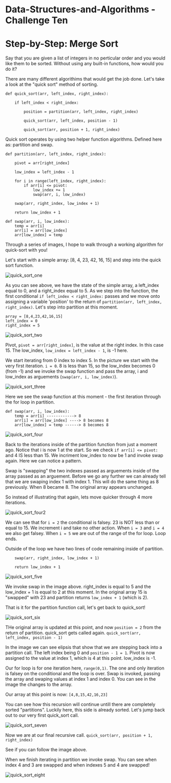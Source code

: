 # Data-Structures-and-Algorithms - Challenge Ten

# Step-by-Step: Merge Sort
Say that you are given a list of integers in no perticular order and you would like them to be sorted. Without using any built-in functions, how would you do it?

There are many different algorithims that would get the job done. Let's take a look at the "quick sort" method of sorting.

```
def quick_sort(arr, left_index, right_index):

    if left_index < right_index:
        
        position = partition(arr, left_index, right_index)

        quick_sort(arr, left_index, position - 1)

        quick_sort(arr, position + 1, right_index)
```
Quick sort operates by using two helper function algorithms. Defined here as: partition and swap.

```
def partition(arr, left_index, right_index):
    
    pivot = arr[right_index]

    low_index = left_index - 1

    for i in range(left_index, right_index):
        if arr[i] <= pivot:
            low_index += 1
            swap(arr, i, low_index)

    swap(arr, right_index, low_index + 1)

    return low_index + 1
```
```
def swap(arr, i, low_index):
    temp = arr[i]
    arr[i] = arr[low_index]
    arr[low_index] = temp
```
Through a series of images, I hope to walk through a working algorithm for quick-sort with you!

Let's start with a simple array: [8, 4, 23, 42, 16, 15] and step into the quick sort function.

![quick_sort_one](../../assets/quick_sort_one.jpeg)

As you can see above, we have the state of the simple array, a left_index equal to 0, and a right_index equal to 5. As we step into the function, the first conditional ```if left_index < right_index:``` passes and we move onto assigning a variable 'position' to the return of ```partition(arr, left_index, right_index)```. Let's step into partition at this moment.

```
array = [8,4,23,42,16,15]
left_index = 0
right_index = 5
```

![quick_sort_two](../../assets/quick_sort_two.jpeg)

Pivot, ```pivot = arr[right_index]```, is the value at the right index. In this case 15. The low_index, ```low_index = left_index - 1```, is -1 here.

We start iterating from 0 index to index 5. In the picture we start with the very first iteration. ```i = 0```. 8 is less than 15, so the low_index becomes 0 (from -1) and we invoke the swap function and pass the array, i and low_index as arguements (```swap(arr, i, low_index)```).

![quick_sort_three](../../assets/quick_sort_three.jpeg)

Here we see the swap function at this moment - the first iteration through the for loop in partition.
```
def swap(arr, i, low_index):
    temp = arr[i] ------------> 8
    arr[i] = arr[low_index] ----> 8 becomes 8
    arr[low_index] = temp ------> 8 becomes 8
```

![quick_sort_four](../../assets/quick_sort_four.jpeg)

Back to the iterations inside of the partition function from just a moment ago. Notice that i is now 1 at the start. So we check ```if arr[i] <= pivot:``` and 4 IS less than 15. We incriment low_index to now be 1 and invoke swap again. Here we can notice a pattern.

Swap is "swapping" the two indexes passed as arguements inside of the array passed as an arguement. Before we go any further we can already tell that we are swaping index 1 with index 1. This will do the same thing as 8 previously. When 8 became 8. The original array appears unchanged.

So instead of illustrating that again, lets move quicker through 4 more iterations.

![quick_sort_four2](../../assets/quick_sort_four2.jpeg)

We can see that for ```i = 2``` the conditional is falsey. 23 is NOT less than or equal to 15. We increment i and take no other action. When ```i = 3``` and ```i = 4``` we also get falsey. When ```i = 5``` we are out of the range of the for loop. Loop ends.

Outside of the loop we have two lines of code remaining inside of partition. 
```
    swap(arr, right_index, low_index + 1)

    return low_index + 1
```

![quick_sort_five](../../assets/quick_sort_five.jpeg)

We invoke swap in the image above. right_index is equal to 5 and the low_index + 1 is equal to 2 at this moment. In the original array 15 is "swapped" with 23 and partition returns ```low_index + 1``` (which is 2). 

That is it for the partition function call, let's get back to quick_sort!

![quick_sort_six](../../assets/quick_sort_six.jpeg)

THe original array is updated at this point, and now ```position = 2``` from the return of partition. quick_sort gets called again. ```quick_sort(arr, left_index, position - 1)```

In the image we can see elipsis that show that we are stepping back into a partition call. The left index being 0 and ```position - 1 = 1```. Pivot is now assigned to the value at index 1, which is 4 at this point. low_index is -1.

Our for loop is for one iteration here, ```range(0,1)```. The one and only iteration is falsey on the conditional and the loop is over. Swap is invoked, passing the array and swaping values at index 1 and index 0. You can see in the image the changes to the array. 

Our array at this point is now: ```[4,8,15,42,16,23]```

You can see how this recursion will continue untill there are completely sorted "partitions". Luckily here, this side is already sorted. Let's jump back out to our very first quick_sort call.

![quick_sort_seven](../../assets/quick_sort_seven.jpeg)

Now we are at our final recursive call. 
```quick_sort(arr, position + 1, right_index)```

See if you can follow the image above.

When we finish iterating in partition we invoke swap. You can see when index 4 and 3 are swapped and when indexes 5 and 4 are swapped!

![quick_sort_eight](../../assets/quick_sort_eight.jpeg)
